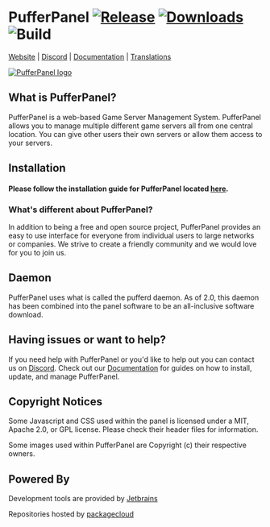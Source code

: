 # PufferPanel [![Release](https://img.shields.io/github/release/PufferPanel/PufferPanel.svg?maxAge=3600)](https://github.com/PufferPanel/PufferPanel/releases) [![Downloads](https://img.shields.io/github/downloads/PufferPanel/PufferPanel/total.svg?maxAge=3600)](https://github.com/PufferPanel/PufferPanel/releases) ![Build](https://github.com/PufferPanel/PufferPanel/workflows/Build/badge.svg)


[Website](https://pufferpanel.com) |
[Discord](https://discord.gg/v8dz49e) |
[Documentation](https://docs.pufferpanel.com/) |
[Translations](https://crowdin.com/project/pufferpanel)

[![PufferPanel logo](http://i.imgur.com/YCy8Md2.png "PufferPanel")](https://pufferpanel.com)

## What is PufferPanel?
PufferPanel is a web-based Game Server Management System. PufferPanel allows you to manage multiple different game servers all from one central location. You can give other users their own servers or allow them access to your servers.

## Installation
#### Please follow the installation guide for PufferPanel located [here](https://docs.pufferpanel.com/en/latest/installing.html).

### What's different about PufferPanel?
In addition to being a free and open source project, PufferPanel provides an easy to use interface for everyone from individual users to large networks or companies. We strive to create a friendly community and we would love for you to join us.

## Daemon
PufferPanel uses what is called the pufferd daemon. As of 2.0, this daemon has been combined into the panel software to be an all-inclusive software download.

## Having issues or want to help?
If you need help with PufferPanel or you'd like to help out you can contact us on [Discord](https://discord.gg/v8dz49e). Check out our [Documentation](https://docs.pufferpanel.com/) for guides on how to install, update, and manage PufferPanel.

## Copyright Notices
Some Javascript and CSS used within the panel is licensed under a MIT, Apache 2.0, or GPL license. Please check their header files for information.

Some images used within PufferPanel are Copyright (c) their respective owners.

## Powered By

Development tools are provided by [Jetbrains](https://www.jetbrains.com/?from=PufferPanel)

Repositories hosted by [packagecloud](https://packagecloud.io)
